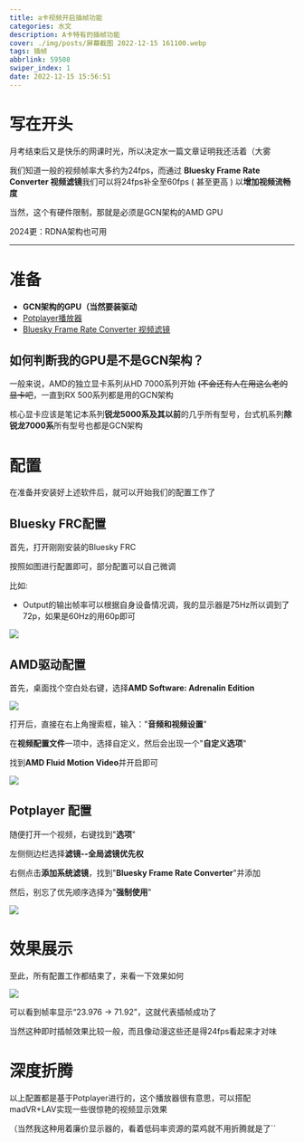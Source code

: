 ```yaml
---
title: a卡视频开启插帧功能
categories: 水文
description: A卡特有的插帧功能
cover: ./img/posts/屏幕截图 2022-12-15 161100.webp
tags: 插帧
abbrlink: 59508
swiper_index: 1
date: 2022-12-15 15:56:51
---
```


# 写在开头

月考结束后又是快乐的网课时光，所以决定水一篇文章证明我还活着（大雾

我们知道一般的视频帧率大多约为24fps，而通过 **Bluesky Frame Rate Converter 视频滤镜**我们可以将24fps补全至60fps ( 甚至更高 ) 以**增加视频流畅度**

当然，这个有硬件限制，那就是必须是GCN架构的AMD GPU

2024更：RDNA架构也可用

---

# 准备

- **GCN架构的GPU（当然要装驱动**
- [Potplayer播放器](https://potplayer.daum.net/)
- [Bluesky Frame Rate Converter 视频滤镜](https://bluesky-soft.com/en/BlueskyFRC.html)

## 如何判断我的GPU是不是GCN架构？

一般来说，AMD的独立显卡系列从HD 7000系列开始 ~~(不会还有人在用这么老的显卡吧~~，一直到RX 500系列都是用的GCN架构

核心显卡应该是笔记本系列**锐龙5000系及其以前**的几乎所有型号，台式机系列**除锐龙7000系**所有型号也都是GCN架构

# 配置

在准备并安装好上述软件后，就可以开始我们的配置工作了

## Bluesky FRC配置

首先，打开刚刚安装的Bluesky FRC

按照如图进行配置即可，部分配置可以自己微调

比如:

- Output的输出帧率可以根据自身设备情况调，我的显示器是75Hz所以调到了72p，如果是60Hz的用60p即可

![](https://img.cqlkc.top/202212/eb379e85b24f6148bb73285e71cd272c.webp)

## AMD驱动配置

首先，桌面找个空白处右键，选择**AMD Software: Adrenalin Edition**

![](https://img.cqlkc.top/202212/f60859fd6676575e22d705d0b1992eb7.webp)

打开后，直接在右上角搜索框，输入："**音频和视频设置**"

在**视频配置文件**一项中，选择自定义，然后会出现一个"**自定义选项**"

找到**AMD Fluid Motion Video**并开启即可

![](https://img.cqlkc.top/202212/6c6a8604e5b5c9c32560e6264ca423b8.webp)

## Potplayer 配置

随便打开一个视频，右键找到"**选项**"

左侧侧边栏选择**滤镜--全局滤镜优先权**

右侧点击**添加系统滤镜**，找到"**Bluesky Frame Rate Converter**"并添加

然后，别忘了优先顺序选择为"**强制使用**"

![](https://img.cqlkc.top/202212/0f72daacb097fecd29fea4ec4055a764.webp)

# 效果展示

至此，所有配置工作都结束了，来看一下效果如何

![](https://img.cqlkc.top/202212/57454b26023c196664bfa8810d17be47.webp)

可以看到帧率显示“23.976 -> 71.92”，这就代表插帧成功了

当然这种即时插帧效果比较一般，而且像动漫这些还是得24fps看起来才对味

# 深度折腾

以上配置都是基于Potplayer进行的，这个播放器很有意思，可以搭配madVR+LAV实现一些很惊艳的视频显示效果

（当然我这种用着廉价显示器的，看着低码率资源的菜鸡就不用折腾就是了``
